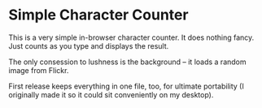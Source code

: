 # Simple Character Counter

This is a very simple in-browser character counter. It does nothing fancy. Just counts as you type and displays the result.

The only consession to lushness is the background – it loads a random image from Flickr.

First release keeps everything in one file, too, for ultimate portability (I originally made it so it could sit conveniently on my desktop).

